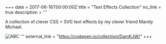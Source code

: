 +++
date = 2017-06-16T00:00:00Z
title = "Text Effects Collection"
no_link = true
description = '''

A collection of clever CSS + SVG text effects by my clever friend Mandy Michael.

![ABC](https://cdn.css-tricks.com/wp-content/uploads/2017/03/out-of-sync.gif)
'''
external_link = "https://codepen.io/collection/DamKJW/"
+++